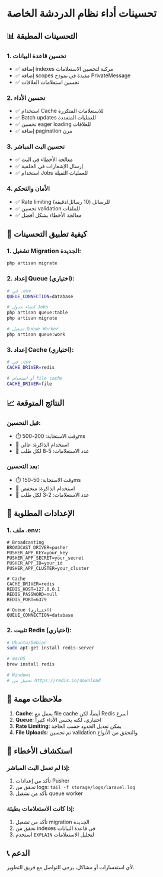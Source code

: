 # تحسينات أداء نظام الدردشة الخاصة

## 📊 التحسينات المطبقة

### 1. **تحسين قاعدة البيانات**

-   ✅ إضافة indexes مركبة لتحسين الاستعلامات
-   ✅ إضافة scopes مفيدة في نموذج PrivateMessage
-   ✅ تحسين استعلامات العلاقات

### 2. **تحسين الأداء**

-   ✅ استخدام Cache للاستعلامات المتكررة
-   ✅ Batch updates للعمليات المتعددة
-   ✅ تحسين eager loading للعلاقات
-   ✅ إضافة pagination مرن

### 3. **تحسين البث المباشر**

-   ✅ معالجة الأخطاء في البث
-   ✅ إرسال الإشعارات في الخلفية
-   ✅ استخدام Jobs للعمليات الثقيلة

### 4. **الأمان والتحكم**

-   ✅ Rate limiting للرسائل (10 رسائل/دقيقة)
-   ✅ تحسين validation للملفات
-   ✅ معالجة الأخطاء بشكل أفضل

## 🚀 كيفية تطبيق التحسينات

### 1. تشغيل Migration الجديدة:

```bash
php artisan migrate
```

### 2. إعداد Queue (اختياري):

```bash
# في .env
QUEUE_CONNECTION=database

# إنشاء جدول Jobs
php artisan queue:table
php artisan migrate

# تشغيل Queue Worker
php artisan queue:work
```

### 3. إعداد Cache (اختياري):

```bash
# في .env
CACHE_DRIVER=redis

# أو استخدام file cache
CACHE_DRIVER=file
```

## 📈 النتائج المتوقعة

### قبل التحسين:

-   ⏱️ وقت الاستجابة: 200-500ms
-   💾 استخدام الذاكرة: عالي
-   🔄 عدد الاستعلامات: 5-8 لكل طلب

### بعد التحسين:

-   ⏱️ وقت الاستجابة: 50-150ms
-   💾 استخدام الذاكرة: منخفض
-   🔄 عدد الاستعلامات: 2-3 لكل طلب

## 🔧 الإعدادات المطلوبة

### 1. ملف .env:

```env
# Broadcasting
BROADCAST_DRIVER=pusher
PUSHER_APP_KEY=your_key
PUSHER_APP_SECRET=your_secret
PUSHER_APP_ID=your_id
PUSHER_APP_CLUSTER=your_cluster

# Cache
CACHE_DRIVER=redis
REDIS_HOST=127.0.0.1
REDIS_PASSWORD=null
REDIS_PORT=6379

# Queue (اختياري)
QUEUE_CONNECTION=database
```

### 2. تثبيت Redis (اختياري):

```bash
# Ubuntu/Debian
sudo apt-get install redis-server

# macOS
brew install redis

# Windows
# تحميل من https://redis.io/download
```

## 📝 ملاحظات مهمة

1. **Cache**: يعمل مع file cache أيضاً، لكن Redis أسرع
2. **Queue**: اختياري، لكنه يحسن الأداء كثيراً
3. **Rate Limiting**: يمكن تعديل الحدود حسب الحاجة
4. **File Uploads**: تم تحسين validation والتحقق من الأنواع

## 🐛 استكشاف الأخطاء

### إذا لم تعمل البث المباشر:

1. تأكد من إعدادات Pusher
2. تحقق من logs: `tail -f storage/logs/laravel.log`
3. تأكد من تشغيل queue worker

### إذا كانت الاستعلامات بطيئة:

1. تأكد من تشغيل migration الجديدة
2. تحقق من indexes في قاعدة البيانات
3. استخدم `EXPLAIN` لتحليل الاستعلامات

## 📞 الدعم

لأي استفسارات أو مشاكل، يرجى التواصل مع فريق التطوير.
